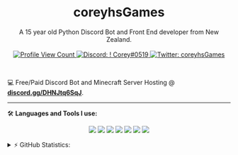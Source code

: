 <h1 align="center">coreyhsGames</h1>

<p align="center">
  A 15 year old Python Discord Bot and Front End developer from New Zealand.
  <br><br>
  <a href="https://github.com/coreyhsGames">
    <img src="https://komarev.com/ghpvc/?username=coreyhsgames&style=flat-square&label=Profile%20Views&logo=github" alt="Profile View Count"/>
  </a>
  <a href="https://discord.com/users/822561567102730251">
    <img src="https://img.shields.io/badge/Discord-! Corey%230519-%237289da?logo=discord&style=flat-square" alt="Discord: ! Corey#0519"/>
  </a>
  <a href="https://twitter.com/coreyhsgames">
    <img src="https://img.shields.io/badge/Twitter-coreyhsGames-%231DA1F2?logo=twitter&style=flat-square" alt="Twitter: coreyhsGames"/>
  </a>
</p>

<br>

💻 Free/Paid Discord Bot and Minecraft Server Hosting @ **[discord.gg/DHNJtq6SqJ](https://discord.gg/DHNJtq6SqJ)**.
<br>

---

🛠 <b>Languages and Tools I use:</b>
<p>

<p align="center">
<img src="https://img.shields.io/badge/Python-black?style=for-the-badge&logo=Python" />
<img src="https://img.shields.io/badge/CSharp-black?style=for-the-badge&logo=CSharp" />
<img src="https://img.shields.io/badge/-Unity-black?style=for-the-badge&logo=Unity" />
<img src="https://img.shields.io/badge/-MongoDB-black?style=for-the-badge&logo=MongoDB" />
<img src="https://img.shields.io/badge/-HTML5-black?style=for-the-badge&logo=HTML5" />
<img src="https://img.shields.io/badge/CSS-black?style=for-the-badge&logo=css3&logoColor=#1572B6" />
<img src="https://img.shields.io/badge/-JavaScript-black?style=for-the-badge&logo=JavaScript" />
</p>

<details>
  <summary>⚡ GitHub Statistics:</summary> 
  <img src="https://github-readme-stats.vercel.app/api/top-langs/?username=coreyhsGames&layout=compact&theme=tokyonight" />
  <img src="https://github-readme-stats.vercel.app/api?username=coreyhsGames&count_private=true&show_icons=true&theme=tokyonight" />
</details>
